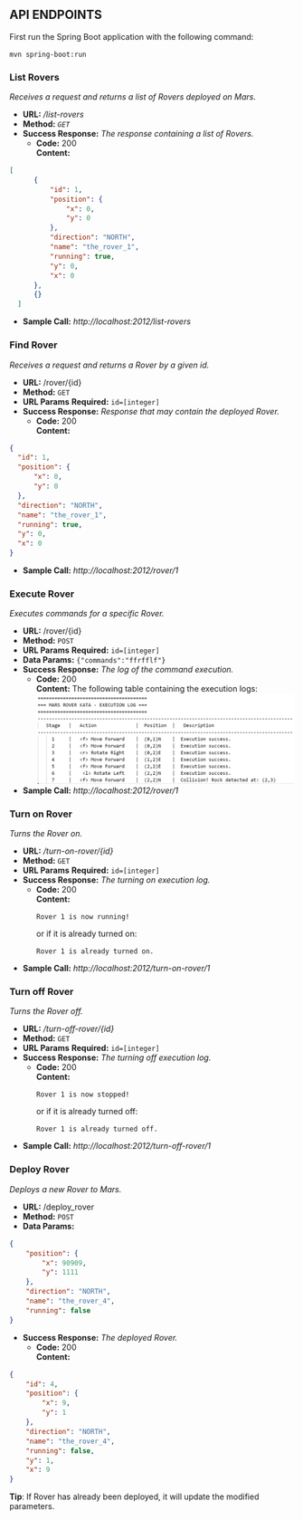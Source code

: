 ## API ENDPOINTS

First run the Spring Boot application with the following command: 
```
mvn spring-boot:run
```

### List Rovers
  _Receives a request and returns a list of Rovers deployed on Mars._
* **URL:** _/list-rovers_ 
* **Method:** _`GET`_ 
* **Success Response:**
 _The response containing a list of Rovers._
  * **Code:** 200 <br />
    **Content:** 
```json
[
      {
          "id": 1,
          "position": {
              "x": 0,
              "y": 0
          },
          "direction": "NORTH",
          "name": "the_rover_1",
          "running": true,
          "y": 0,
          "x": 0
      },
      {}
  ]
```
* **Sample Call:** _http://localhost:2012/list-rovers_


### Find Rover
  _Receives a request and returns a Rover by a given id._
* **URL:** /rover/{id}
* **Method:** `GET` 
*  **URL Params**
   **Required:** `id=[integer]`
* **Success Response:** 
    _Response that may contain the deployed Rover._
  * **Code:** 200 <br />
    **Content:** 
```json
{
  "id": 1,
  "position": {
      "x": 0,
      "y": 0
  },
  "direction": "NORTH",
  "name": "the_rover_1",
  "running": true,
  "y": 0,
  "x": 0
}
```
* **Sample Call:** _http://localhost:2012/rover/1_

### Execute Rover
  _Executes commands for a specific Rover._
* **URL:** /rover/{id}
* **Method:** `POST` 
*  **URL Params**
   **Required:** 
   `id=[integer]`
* **Data Params:** ```{"commands":"ffrfflf"}```
* **Success Response:** 
    _The log of the command execution._
  * **Code:** 200 <br />
    **Content:** The following table containing the execution logs:
![Log execution](images/execute_rover_log.png "Log execution")
* **Sample Call:** _http://localhost:2012/rover/1_

### Turn on Rover
  _Turns the Rover on._
* **URL:** _/turn-on-rover/{id}_
* **Method:** `GET` 
*  **URL Params**
   **Required:** 
   `id=[integer]` 
* **Success Response:** 
    _The turning on execution log._
  * **Code:** 200 <br />
    **Content:** 
    ```text
    Rover 1 is now running!
    `````
    or if it is already turned on:
    ```text
    Rover 1 is already turned on.
    `````
* **Sample Call:** _http://localhost:2012/turn-on-rover/1_

### Turn off Rover
  _Turns the Rover off._
* **URL:** _/turn-off-rover/{id}_
* **Method:** `GET` 
*  **URL Params**
   **Required:** 
   `id=[integer]` 
* **Success Response:** 
    _The turning off execution log._
  * **Code:** 200 <br />
    **Content:** 
    ```text
    Rover 1 is now stopped!
    `````
    or if it is already turned off:
    ```text
    Rover 1 is already turned off.
    `````
* **Sample Call:** _http://localhost:2012/turn-off-rover/1_

### Deploy Rover
  _Deploys a new Rover to Mars._
* **URL:** /deploy_rover
* **Method:** `POST` 
* **Data Params:** 
```json
{
    "position": {
        "x": 90909,
        "y": 1111
    },
    "direction": "NORTH",
    "name": "the_rover_4",
    "running": false
}
```
* **Success Response:** 
    _The deployed Rover._
  * **Code:** 200 <br />
    **Content:** 
```json
{
    "id": 4,
    "position": {
        "x": 9,
        "y": 1
    },
    "direction": "NORTH",
    "name": "the_rover_4",
    "running": false,
    "y": 1,
    "x": 9
}
```
**Tip**: If Rover has already been deployed, it will update the modified parameters.


